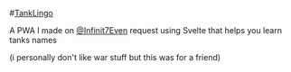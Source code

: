 #[TankLingo](https://tanklingo.vercel.app/)

A PWA I made on [@Infinit7Even](https://github.com/Infinit7Even) request using Svelte that helps you learn tanks names

(i personally don't like war stuff but this was for a friend)
